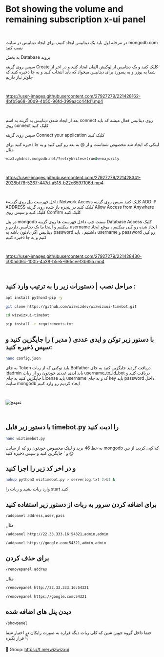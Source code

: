 # Bot showing the volume and remaining subscription x-ui panel

<br>

 در مرحله اول باید یک دیتابیس ایجاد کنیم، برای ایجاد دیتابیس در سایت mongodb.com نصب کنید 

به بخش Database بروید

سپس روی گزینه Create کلیک کنید و یک دیتابیس از لوکیش المان ایجاد کنید و در اخر از شما یه یوزر و یه پسورد برای دیتابیس میخواد که باید انتخاب کنید و یه جا ذخیره کنید که جلوتر نیاز داریم


<br>

https://user-images.githubusercontent.com/27927279/221428162-4bfb5a68-30d9-4b50-96fd-399aacc44fd1.mp4

<br>

بعد از ایجاد شدن دیتابیس یه گزینه به اسم connect روی دیتابیس فعال میشه که باید روی connect کلیک کنید 

سپس روی گزینه Connect your application کلیک کنید

لینکی که ایجاد شد مخصوص شماست و از @ به بعد رو کپی کنید و یه جا ذخیره کنید برای مثال 
```sh
wiz3.ghdrss.mongodb.net/?retryWrites=true&w=majority
```

<br>

https://user-images.githubusercontent.com/27927279/221428341-2928bf78-5267-447d-a518-b22c6597106d.mp4

<br>

▪️داخل فهرست پنل روی گزینه Network Access کلیک کنید سپس روی گزینه   ADD IP ADDRESS کلیک کنید در پنجره باز شده روی گزینه  Allow Access from Anywhere کلیک کنید و سپس روی Confirm کلیک کنید

 در پنل mongodb سمت چپ داخل فهرست ها روی گزینه Database Access کلیک میکنیم و اینجا ما یک دیتابیس داریم و username ایجاد شده رو کپی میکنیم ، موقع ایجاد دیتابیس اگر یادتون باشه یه password داشتیم ، باید username و password رو کپی کنیم و یه جا ذخیره کنیم
 
<br>

https://user-images.githubusercontent.com/27927279/221428430-c00add6c-100b-4a38-b5e5-665ceef3b65a.mp4

<br>

## مراحل نصب | دستورات زیر را به ترتیب وارد کنید :


```sh
apt install python3-pip -y
```
```sh
git clone https://github.com/wizwizdev/wizwizxui-timebot.git
```
```sh
cd wizwizxui-timebot
```
```sh
pip install -r requirements.txt
```

## با دستور زیر توکن و ایدی عددی ( مدیر ) را جایگزین کنید و سپس ذخیره کنید: 

```sh
nano config.json
```

به جای Token باید توکنی که از ربات Botfather دریافت کردید جایگزین کنید
به جای idadmin باید ایدی عددی خودتون رو از ربات  username_to_id_bot دریافت کنید و جایگزین کنید
به جای License باید username ک و به جای key باید password داخل سایت mongodb ایجاد کردیم رو وارد کنیم 

<br>

![غعهعخ](https://user-images.githubusercontent.com/27927279/221432931-7ad4095d-0d3d-463d-9055-fab112421f4b.JPG)

<br>

## با دستور زیر فایل timebot.py را ادیت کنید

```sh
nano wiztimebot.py
```

به خط 46 برید و لینک مخصوص خودتون رو که از سایت mongodb که کپی کردید از بین @ و ' جایگزین کنید و سپس ذخیره کنید


## و در اخر کد زیر را اجرا کنید 

```sh
nohup python3 wiztimebot.py > serverlog.txt 2>&1 &
```

وارد ربات بشید و ربات را  start کنید 

## برای اضافه کردن سرور به ربات از دستور زیر استفاده کنید

```sh
/addpanel address,user,pass
```
مثال
```sh
/addpanel http://22.33.333.16:54321,admin,admin
```
```sh
/addpanel https://google.com:54321,admin,admin
```

## برای حذف کردن
```sh
/removepanel addres
```
مثال
```sh
/removepanel http://22.33.333.16:54321
```
```sh
/removepanel https://google.com:54321
```

## دیدن پنل های اضافه شده
```sh
/showpanel
```

حتما داخل گروه جوین شین که کلی ربات دیگه قراره به صورت رایکان در اختیار شما قرار بگیره 👇

💎 Group: https://t.me/wizwizxui 
